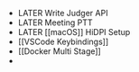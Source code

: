- LATER  Write Judger API
- LATER Meeting PTT
- LATER [[macOS]] HiDPI Setup
- [[VSCode Keybindings]]
- [[Docker Multi Stage]]
-